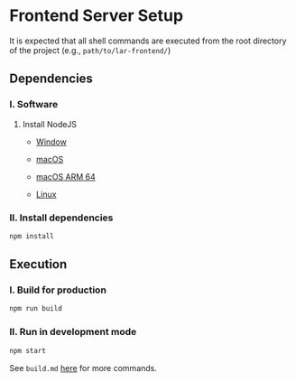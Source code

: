 # Frontend Server Setup

It is expected that all shell commands are executed from the root directory of the project (e.g., `path/to/lar-frontend/`)

## Dependencies

### I. Software

1. Install NodeJS
    
    * [Window](hhttps://nodejs.org/dist/v18.16.1/node-v18.16.1-x64.msi)

    * [macOS](https://nodejs.org/dist/v18.16.1/node-v18.16.1.pkg)

    * [macOS ARM 64](https://nodejs.org/dist/v18.16.1/node-v18.16.1.pkg)

    * [Linux](https://nodejs.org/en/download)


### II. Install dependencies

```bash
npm install
```

## Execution

### I. Build for production

```bash
npm run build
```

### II. Run in development mode

```bash
npm start
```

See `build.md` [here](build.md) for more commands.